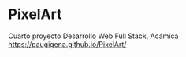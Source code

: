 # PixelArt
Cuarto proyecto Desarrollo Web Full Stack, Acámica
https://paugigena.github.io/PixelArt/
